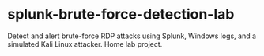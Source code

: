 # splunk-brute-force-detection-lab
Detect and alert brute-force RDP attacks using Splunk, Windows logs, and a simulated Kali Linux attacker. Home lab project.
